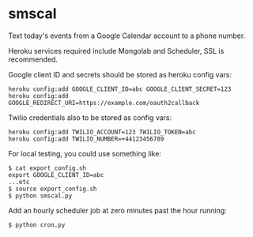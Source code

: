 smscal
======

Text today's events from a Google Calendar account to a phone number.


Heroku services required include Mongolab and Scheduler, SSL is recommended.

Google client ID and secrets should be stored as heroku config vars:

    heroku config:add GOOGLE_CLIENT_ID=abc GOOGLE_CLIENT_SECRET=123
    heroku config:add GOOGLE_REDIRECT_URI=https://example.com/oauth2callback

Twilio credentials also to be stored as config vars:

    heroku config:add TWILIO_ACCOUNT=123 TWILIO_TOKEN=abc
    heroku config:add TWILIO_NUMBER=+44123456789

For local testing, you could use something like:

    $ cat export_config.sh
    export GOOGLE_CLIENT_ID=abc
    ...etc
    $ source export_config.sh
    $ python smscal.py

Add an hourly scheduler job at zero minutes past the hour running:

    $ python cron.py
